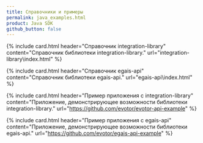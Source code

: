 ```yaml
---
title: Справочники и примеры
permalink: java_examples.html
product: Java SDK
github_button: false
---
```




{% include card.html header="Справочник integration-library" content="Справочник библиотеки integration-library." url="integration-library\index.html" %}




{% include card.html header="Справочник egais-api" content="Справочник библиотеки egais-api." url="egais-api\index.html" %}


{% include card.html header="Пример приложения с integration-library" content="Приложение, демонстрирующее возможности библиотеки integration-library." url="https://github.com/evotor/evotor-api-example" %}


{% include card.html header="Пример приложения с egais-api" content="Приложение, демонстрирующее возможности библиотеки egais-api." url="https://github.com/evotor/egais-api-example" %}
